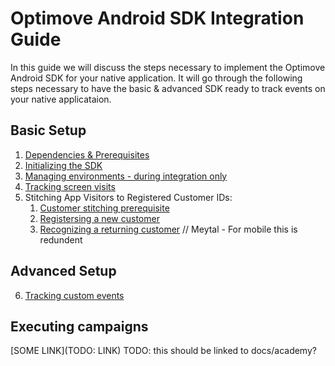 # Optimove Android SDK Integration Guide

In this guide we will discuss the steps necessary to implement the Optimove Android SDK for your native application. It will go through the following steps necessary to have the basic & advanced SDK ready to track events on your native applicataion. 

## Basic Setup
1. [Dependencies & Prerequisites](https://github.com/optimove-tech/Mobile-SDK-Integration-Guide/blob/mobile-sdk-general-page-v2.0/Android%20Integration%20Guide/1.%20Dependencies%20%26%20Prerequisites.md)
2. [Initializing the SDK](https://github.com/optimove-tech/Mobile-SDK-Integration-Guide/blob/mobile-sdk-general-page-v2.0/Android%20Integration%20Guide/2.%20Initializing%20the%20SDK.md)
3. [Managing environments - during integration only](https://github.com/optimove-tech/Mobile-SDK-Integration-Guide/blob/mobile-sdk-general-page-v2.0/Android%20Integration%20Guide/3.%20Managing%20environments.md)
4. [Tracking screen visits](https://github.com/optimove-tech/Mobile-SDK-Integration-Guide/blob/mobile-sdk-general-page-v2.0/Android%20Integration%20Guide/4.%20Tracking%20screen%20visits.md)
5. Stitching App Visitors to Registered Customer IDs:
    1. [Customer stitching prerequisite](https://github.com/optimove-tech/Mobile-SDK-Integration-Guide/blob/mobile-sdk-general-page-v2.0/Android%20Integration%20Guide/5a.%20Customer%20stitching%20prerequisite.md)
    2. [Registersing a new customer](https://github.com/optimove-tech/Mobile-SDK-Integration-Guide/blob/mobile-sdk-general-page-v2.0/Android%20Integration%20Guide/5b.%20Registering%20a%20new%20customer.md)
    3. [Recognizing a returning customer](https://github.com/optimove-tech/Mobile-SDK-Integration-Guide/blob/mobile-sdk-general-page-v2.0/Android%20Integration%20Guide/5c.%20Recognizing%20a%20returning%20customer.md) // Meytal - For mobile this is redundent

## Advanced Setup
6. [Tracking custom events](https://github.com/optimove-tech/Mobile-SDK-Integration-Guide/blob/mobile-sdk-general-page-v2.0/Android%20Integration%20Guide/6.%20Tracking%20custom%20events.md)

## Executing campaigns
[SOME LINK](TODO: LINK) TODO: this should be linked to docs/academy?
